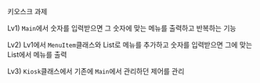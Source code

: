 키오스크 과제

Lv1) `Main`에서 숫자를 입력받으면 그 숫자에 맞는 메뉴를 출력하고 반복하는 기능

Lv2) Lv1에서 `MenuItem`클래스와 List로 메뉴를 추가하고 숫자를 입력받으면 그에 맞는 List에서 메뉴를 출력

Lv3) `Kiosk`클래스에서 기존에 `Main`에서 관리하던 제어를 관리
